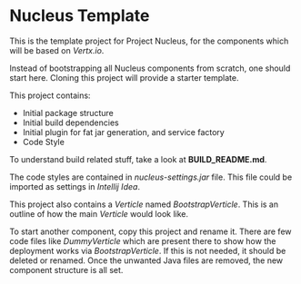 Nucleus Template
================

This is the template project for Project Nucleus, for the components which will be based on *Vertx.io*. 

Instead of bootstrapping all Nucleus components from scratch, one should start here. Cloning this project will provide a starter template.

This project contains:

 - Initial package structure
 - Initial build dependencies
 - Initial plugin for fat jar generation, and service factory
 - Code Style

To understand build related stuff, take a look at **BUILD_README.md**.

The code styles are contained in *nucleus-settings.jar*  file. This file could be imported as settings in *Intellij Idea*.

This project also contains a *Verticle* named *BootstrapVerticle*. This is an outline of how the main *Verticle* would look like. 

To start another component,  copy this project and rename it. There are few code files like *DummyVerticle* which are present there to show how the deployment works via *BootstrapVerticle*. If this is not needed, it should be deleted or renamed. Once the unwanted Java files are removed, the new component structure is all set. 
